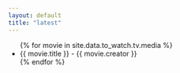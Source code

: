 ```yaml
---
layout: default
title: "latest"
---
```


<ul>
{% for movie in site.data.to_watch.tv.media %}
  <li>
    {{ movie.title }} - {{ movie.creator }}
  </li>
{% endfor %}
</ul>

